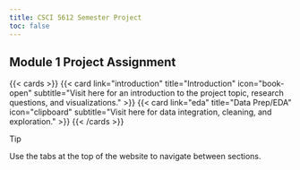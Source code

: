 ```yaml
---
title: CSCI 5612 Semester Project
toc: false
---
```


## Module 1 Project Assignment

{{< cards >}}
  {{< card link="introduction" title="Introduction" icon="book-open" subtitle="Visit here for an introduction to the project topic, research questions, and visualizations." >}}
  {{< card link="eda" title="Data Prep/EDA" icon="clipboard" subtitle="Visit here for data integration, cleaning, and exploration." >}}
{{< /cards >}}

>[!TIP]
>Use the tabs at the top of the website to navigate between sections.